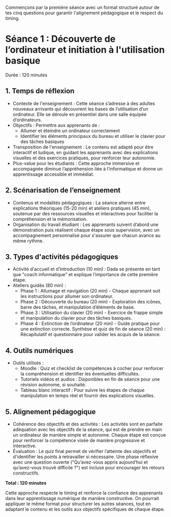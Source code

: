 Commençons par la première séance avec un format structuré autour de tes cinq questions pour garantir l'alignement pédagogique et le respect du timing.

# Séance 1 : Découverte de l’ordinateur et initiation à l'utilisation basique
Durée : 120 minutes

## 1. Temps de réflexion
- Contexte de l'enseignement :
  Cette séance s’adresse à des adultes nouveaux arrivants qui découvrent les bases de l’utilisation d’un ordinateur. Elle se déroule en présentiel dans une salle équipée d’ordinateurs.
- Objectifs :
  Permettre aux apprenants de :
  - Allumer et éteindre un ordinateur correctement
  - Identifier les éléments principaux du bureau et utiliser le clavier pour des tâches basiques
- Transposition de l'enseignement :
  Le contenu est adapté pour être interactif et ludique, en guidant les apprenants avec des explications visuelles et des exercices pratiques, pour renforcer leur autonomie.
- Plus-value pour les étudiants :
  Cette approche immersive et accompagnée diminue l’appréhension liée à l’informatique et donne un apprentissage accessible et immédiat.

## 2. Scénarisation de l’enseignement
- Contenus et modalités pédagogiques :
  La séance alterne entre explications théoriques (15-20 min) et ateliers pratiques (45 min), soutenue par des ressources visuelles et interactives pour faciliter la compréhension et la mémorisation.
- Organisation du travail étudiant :
  Les apprenants suivent d’abord une démonstration puis réalisent chaque étape sous supervision, avec un accompagnement personnalisé pour s'assurer que chacun avance au même rythme.

## 3. Types d'activités pédagogiques
- Activité d'accueil et d’introduction (10 min) : Dada se présente en tant que "coach informatique" et explique l’importance de cette première étape.
- Ateliers guidés (80 min) :
  - Phase 1 : Allumage et navigation (20 min) - Chaque apprenant suit les instructions pour allumer son ordinateur.
  - Phase 2 : Découverte du bureau (20 min) - Exploration des icônes, barre des tâches, et manipulation d’éléments de base.
  - Phase 3 : Utilisation du clavier (20 min) - Exercice de frappe simple et manipulation du clavier pour des tâches basiques.
  - Phase 4 : Extinction de l’ordinateur (20 min) - Guide pratique pour une extinction correcte.
Synthèse et quiz de fin de séance (20 min) : Récapitulatif et questionnaire pour valider les acquis de la séance.

## 4. Outils numériques
- Outils utilisés :
  - Moodle : Quiz et checklist de compétences à cocher pour renforcer la compréhension et identifier les éventuelles difficultés.
  - Tutoriels vidéos et audios : Disponibles en fin de séance pour une révision autonome, si souhaité.
  - Tableau blanc interactif : Pour suivre les étapes de chaque manipulation en temps réel et fournir des explications visuelles.

## 5. Alignement pédagogique
- Cohérence des objectifs et des activités :
  Les activités sont en parfaite adéquation avec les objectifs de la séance, qui est de prendre en main un ordinateur de manière simple et autonome. Chaque étape est conçue pour renforcer la compétence visée de manière progressive et interactive.
- Évaluation :
  Le quiz final permet de vérifier l’atteinte des objectifs et d'identifier les points à retravailler si nécessaire. Une phase réflexive avec une question ouverte ("Qu’avez-vous appris aujourd’hui et qu’avez-vous trouvé difficile ?") est incluse pour encourager les retours constructifs.

__Total : 120 minutes__

Cette approche respecte le timing et renforce la confiance des apprenants dans leur apprentissage numérique de manière constructive. On pourrait appliquer le même format pour structurer les autres séances, tout en adaptant le contenu et les outils aux objectifs spécifiques de chaque étape.